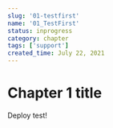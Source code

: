```yaml
---
slug: '01-testfirst'
name: '01_TestFirst'
status: inprogress
category: chapter
tags: ['support']
created_time: July 22, 2021
---
```


# Chapter 1 title

Deploy test!

<br />
